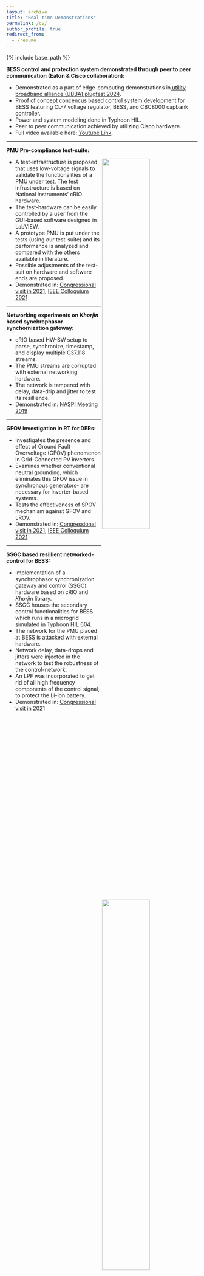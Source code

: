 ```yaml
---
layout: archive
title: "Real-time Demonstrations"
permalink: /cv/
author_profile: true
redirect_from:
  - /resume
---
```


{% include base_path %}

**BESS control and protection system demonstrated through peer to peer communication (Eaton \& Cisco collaboration):**



- Demonstrated as a part of edge-computing demonstrations in[ utility broadband alliance (UBBA) plugfest 2024]([url](https://www.ubba.com/ubba-resources/2024-ubba-plugfest-demonstration-edge-computing/)). 
- Proof of concept concencus based control system development for BESS featuring CL-7 voltage regulator, BESS, and CBC8000 capbank controller.
- Power and system modeling done in Typhoon HIL.
- Peer to peer communication achieved by utilizing Cisco hardware. 
- Full video available here: [Youtube Link](https://www.youtube.com/watch?v=w0MT3KnUENI).




------


**PMU Pre-compliance test-suite:**

<img align="right" width="50%" src="https://user-images.githubusercontent.com/6533632/191937875-22fb1072-202e-4e8b-bdda-5f5ac7e5d33d.gif">

- A test-infrastructure is proposed that uses low-voltage signals to validate the functionalities of a PMU under test. The test infrastructure is based on National Instruments’ cRIO hardware.
- The test-hardware can be easily controlled by a user from the GUI-based software designed in LabVIEW.
- A prototype PMU is put under the tests (using our test-suite) and its performance is analyzed and compared with the others available in literature.
- Possible adjustments of the test-suit on hardware and software ends are proposed.
- Demonstrated in: [Congressional visit in 2021](https://cisl.rpi.edu/news/rensselaer-welcomes-congressional-bipartisan-discussion-future-energy), [IEEE Colloquium 2021](https://events.vtools.ieee.org/m/278815)



------



**Networking experiments on _Khorjin_ based synchrophasor synchornization gateway:**

<img align="right" width="50%" src="https://user-images.githubusercontent.com/6533632/191948548-a831b3dd-161d-42b5-8dc0-e14ac464c68f.gif">

 -  cRIO based HW-SW setup to parse, synchronize, timestamp, and display multiple C37.118 streams.  
 -  The PMU streams are corrupted with external networking hardware. 
 -  The network is tampered with delay, data-drip and jitter to test its resillience.
 -  Demonstrated in: [NASPI Meeting 2019](https://www.naspi.org/node/766)







------



**GFOV investigation in RT for DERs:**

<img align="right" width="50%" src="https://user-images.githubusercontent.com/6533632/191942657-3789afaf-bcd0-4fd2-9f74-8f5eb8c771bd.gif">

 -  Investigates the presence and effect of Ground Fault Overvoltage (GFOV) phenomenon in Grid-Connected PV inverters. 
 -  Examines whether conventional neutral grounding, which eliminates this GFOV issue in synchronous generators- are necessary for inverter-based systems. 
 -  Tests the effectiveness of SPOV mechanism against GFOV and LROV. 
 -  Demonstrated in: [Congressional visit in 2021](https://cisl.rpi.edu/news/rensselaer-welcomes-congressional-bipartisan-discussion-future-energy), [IEEE Colloquium 2021](https://events.vtools.ieee.org/m/278815)
<!--  -  Experiments repeated with different load pf, different generation-to-load ratios (GLR), different SPOV settings, and different grounding transformer sizes.  -->





------

**SSGC based resillient networked-control for BESS:**

<img align="right" width="50%" src="https://user-images.githubusercontent.com/6533632/200471835-15738857-0e7c-47aa-95dc-2611f8115c04.gif">

 -  Implementation of a synchrophasor synchronization gateway and control (SSGC) hardware based on cRIO and _Khorjin_ library. 
 -  SSGC houses the secondary control functionalities for BESS which runs in a microgrid simulated in Typhoon HIL 604. 
 -  The network for the PMU placed at BESS is attacked with external hardware. 
 -  Network delay, data-drops and jitters were injected in the network to test the robustness of the control-network.
 -  An LPF was incorporated to get rid of all high frequency components of the control signal, to protect the Li-ion battery.   
 -  Demonstrated in: [Congressional visit in 2021](https://cisl.rpi.edu/news/rensselaer-welcomes-congressional-bipartisan-discussion-future-energy)








